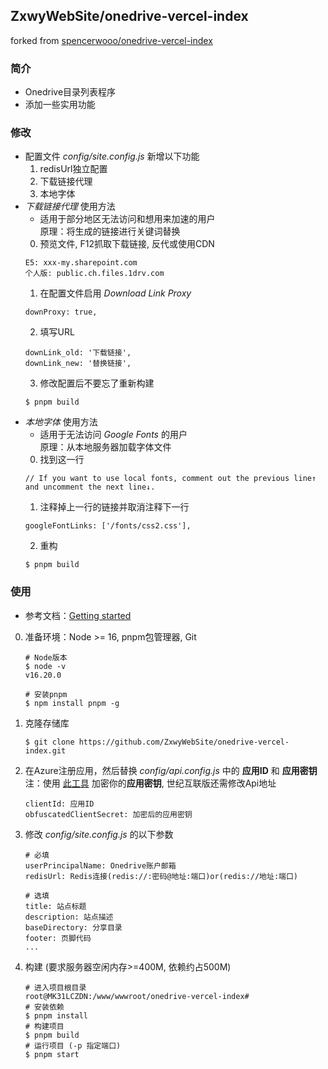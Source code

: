 ## ZxwyWebSite/onedrive-vercel-index
forked from [spencerwooo/onedrive-vercel-index](https://github.com/spencerwooo/onedrive-vercel-index)
### 简介
+ Onedrive目录列表程序
+ 添加一些实用功能
### 修改
+ 配置文件 *config/site.config.js* 新增以下功能
   1. redisUrl独立配置
   2. 下载链接代理
   3. 本地字体
+ *下载链接代理* 使用方法
   - 适用于部分地区无法访问和想用来加速的用户  
   原理：将生成的链接进行关键词替换
   0. 预览文件, F12抓取下载链接, 反代或使用CDN
   ```
   E5: xxx-my.sharepoint.com
   个人版: public.ch.files.1drv.com
   ```
   1. 在配置文件启用 *Download Link Proxy*
   ```
   downProxy: true,
   ```
   2. 填写URL
   ```
   downLink_old: '下载链接',
   downLink_new: '替换链接',
   ```
   3. 修改配置后不要忘了重新构建
   ```
   $ pnpm build
   ```
+ *本地字体* 使用方法
   - 适用于无法访问 *Google Fonts* 的用户  
   原理：从本地服务器加载字体文件
   0. 找到这一行
   ```
   // If you want to use local fonts, comment out the previous line↑ and uncomment the next line↓.
   ```
   1. 注释掉上一行的链接并取消注释下一行
   ```
   googleFontLinks: ['/fonts/css2.css'],
   ```
   2. 重构
   ```
   $ pnpm build
   ```
### 使用
+ 参考文档：[Getting started](https://ovi.swo.moe/docs/getting-started)
0. 准备环境：Node >= 16, pnpm包管理器, Git
   ```
   # Node版本
   $ node -v
   v16.20.0

   # 安装pnpm
   $ npm install pnpm -g
   ```
1. 克隆存储库
   ```
   $ git clone https://github.com/ZxwyWebSite/onedrive-vercel-index.git
   ```
2. 在Azure注册应用，然后替换 *config/api.config.js* 中的 **应用ID** 和 **应用密钥**  
   注：使用 [此工具](https://ovi.swo.moe/docs/advanced#modify-configs-in-apiconfigjs) 加密你的**应用密钥**, 世纪互联版还需修改Api地址
   ```
   clientId: 应用ID
   obfuscatedClientSecret: 加密后的应用密钥
   ```
3. 修改 *config/site.config.js* 的以下参数
   ```
   # 必填
   userPrincipalName: Onedrive账户邮箱
   redisUrl: Redis连接(redis://:密码@地址:端口)or(redis://地址:端口)

   # 选填
   title: 站点标题
   description: 站点描述
   baseDirectory: 分享目录
   footer: 页脚代码
   ...
   ```
4. 构建 (要求服务器空闲内存>=400M, 依赖约占500M)
   ```
   # 进入项目根目录
   root@MK31LCZDN:/www/wwwroot/onedrive-vercel-index#
   # 安装依赖
   $ pnpm install
   # 构建项目
   $ pnpm build
   # 运行项目 (-p 指定端口)
   $ pnpm start
   ```
